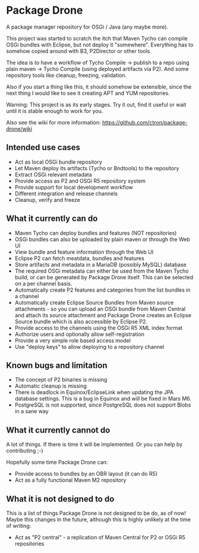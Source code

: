 Package Drone
=======

A package manager repository for OSGi / Java (any maybe more).

This project was started to scratch the itch that Maven Tycho can compile OSGi bundles with Eclipse, but not deploy it "somewhere". Everything has to somehow copied around with B3, P2Director or other tools.

The idea is to have a workflow of Tycho Compile -> publish to a repo using plain maven -> Tycho Compile (using deployed artifacts via P2). And some repository tools like cleanup, freezing, validation.

Also if you start a thing like this, it should somehow be extensible, since the next thing I would like to see it creating APT and YUM repositories.

Warning: This project is as its early stages. Try it out, find it useful or wait until it is stable enough to work for you.

Also see the wiki for more information: https://github.com/ctron/package-drone/wiki

Intended use cases
----------------

* Act as local OSGi bundle repository
 * Let Maven deploy its artifacts (Tycho or Bndtools) to the repository
 * Extract OSGi relevant metadata
 * Provide access as P2 and OSGi R5 repository system
* Provide support for local development workflow
 * Different integration and release channels
 * Cleanup, verify and freeze

What it currently can do
----------------

* Maven Tycho can deploy bundles and features (NOT repositories)
* OSGi bundles can also be uploaded by plain maven or through the Web UI
* View bundle and feature information through the Web UI
* Eclipse P2 can fetch meatdata, bundles and features
* Store artifacts and metadata in a MariaDB (possibly MySQL) database
* The required OSGi metadata can either be used from the Maven Tycho build, or can be generated by Package Drone itself. This can be selected on a per channel basis.
* Automatically create P2 features and categories from the list bundles in a channel
* Automatically create Eclipse Source Bundles from Maven source attachments - so you can upload an OSGi bundle from Maven Central and attach its source attachment and Package Drone creates an Eclipse Source bundle which is also accessible by Eclipse P2.
* Provide access to the channels using the OSGi R5 XML index format
* Authorize users and optionally allow self-registration
* Provide a very simple role based access model
* Use "deploy keys" to allow deploying to a repository channel

Known bugs and limitation
----------------

* The concept of P2 binaries is missing
* Automatic cleanup is missing
* There is deadlock in Equinox/EclipseLink when updating the JPA database settings. This is a bug in Equinox and will be fixed in Mars M6.
* PostgreSQL is not supported, since PostgreSQL does not support Blobs in a sane way

What it currently cannot do
----------------

A lot of things. If there is time it will be implemented. Or you can help by contributing ;-)

Hopefully some time Package Drone can:

* Provide access to bundles by an OBR layout (it can do R5)
* Act as a fully functional Maven M2 repository

What it is not designed to do
-----------------

This is a list of things Package Drone is not designed to be do, as of now! Maybe this changes in the future, although this is highly unlikely at the time of writing:

* Act as "P2 central" - a replication of Maven Central for P2 or OSGi R5 repositories

